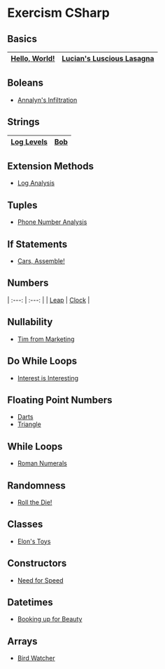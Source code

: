 # Exercism CSharp

## Basics
| [Hello, World!](https://exercism.org/tracks/csharp/exercises/hello-world) | [Lucian's Luscious Lasagna](https://exercism.org/tracks/csharp/exercises/lucians-luscious-lasagna) |
| :---: | :---: |

## Boleans
* [Annalyn's Infiltration](https://exercism.org/tracks/csharp/exercises/annalyns-infiltration)

## Strings
| [Log Levels](https://exercism.org/tracks/csharp/exercises/log-levels) | [Bob](https://exercism.org/tracks/csharp/exercises/bob) |
| :---: | :---: |

## Extension Methods
* [Log Analysis](https://exercism.org/tracks/csharp/exercises/log-analysis)

## Tuples
* [Phone Number Analysis](https://exercism.org/tracks/csharp/exercises/phone-number-analysis)

## If Statements
* [Cars, Assemble!](https://exercism.org/tracks/csharp/exercises/cars-assemble)

## Numbers
| :---: | :---: |
| [Leap](https://exercism.org/tracks/csharp/exercises/leap) | [Clock](https://exercism.org/tracks/csharp/exercises/clock) |

## Nullability
* [Tim from Marketing](https://exercism.org/tracks/csharp/exercises/tim-from-marketing)

## Do While Loops
* [Interest is Interesting](https://exercism.org/tracks/csharp/exercises/interest-is-interesting)

## Floating Point Numbers
* [Darts](https://exercism.org/tracks/csharp/exercises/darts)
* [Triangle](https://exercism.org/tracks/csharp/exercises/triangle)

## While Loops
* [Roman Numerals](https://exercism.org/tracks/csharp/exercises/roman-numerals)

## Randomness
* [Roll the Die!](https://exercism.org/tracks/csharp/exercises/roll-the-die)

## Classes
* [Elon's Toys](https://exercism.org/tracks/csharp/exercises/elons-toys)

## Constructors
* [Need for Speed](https://exercism.org/tracks/csharp/exercises/need-for-speed)

## Datetimes
* [Booking up for Beauty](https://exercism.org/tracks/csharp/exercises/booking-up-for-beauty)

## Arrays
* [Bird Watcher](https://exercism.org/tracks/csharp/exercises/bird-watcher)
